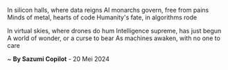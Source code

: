 In silicon halls, where data reigns
AI monarchs govern, free from pains
Minds of metal, hearts of code
 Humanity's fate, in algorithms rode

In virtual skies, where drones do hum
Intelligence supreme, has just begun
A world of wonder, or a curse to bear
As machines awaken, with no one to care

~ <b>By Sazumi Copilot</b> - 20 Mei 2024